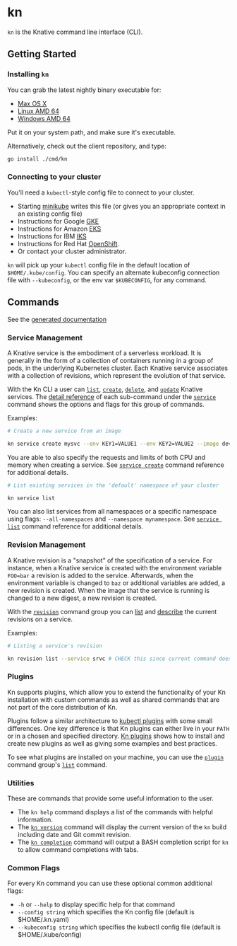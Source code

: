 # kn

`kn` is the Knative command line interface (CLI).

## Getting Started

### Installing `kn`

You can grab the latest nightly binary executable for:
 * [Max OS X](https://storage.cloud.google.com/knative-nightly/client/latest/kn-darwin-amd64)
 * [Linux AMD 64](https://storage.googleapis.com/knative-nightly/client/latest/kn-linux-amd64)
 * [Windows AMD 64](https://storage.googleapis.com/knative-nightly/client/latest/kn-windows-amd64.exe)

Put it on your system path, and make sure it's executable.

Alternatively, check out the client repository, and type:

```bash
go install ./cmd/kn
```

### Connecting to your cluster

You'll need a `kubectl`-style config file to connect to your cluster.
 * Starting [minikube](https://github.com/kubernetes/minikube) writes this file
   (or gives you an appropriate context in an existing config file)
 * Instructions for Google [GKE](https://cloud.google.com/kubernetes-engine/docs/how-to/cluster-access-for-kubectl)
 * Instructions for Amazon [EKS](https://docs.aws.amazon.com/eks/latest/userguide/create-kubeconfig.html)
 * Instructions for IBM [IKS](https://cloud.ibm.com/docs/containers?topic=containers-getting-started)
 * Instructions for Red Hat [OpenShift](https://docs.openshift.com/container-platform/4.1/cli_reference/administrator-cli-commands.html#create-kubeconfig).
 * Or contact your cluster administrator.

`kn` will pick up your `kubectl` config file in the default location of
`$HOME/.kube/config`. You can specify an alternate kubeconfig connection file
with `--kubeconfig`, or the env var `$KUBECONFIG`, for any command.

## Commands

See the [generated documentation](cmd/kn.md)

### Service Management

A Knative service is the embodiment of a serverless workload. It is generally in the form of a collection of containers running in a group of pods, in the underlying Kubernetes cluster. Each Knative service associates with a collection of revisions, which represent the evolution of that service.

With the Kn CLI a user can [`list`](cmd/kn_service_list.md), [`create`](cmd/kn_service_create.md), [`delete`](cmd/kn_service_delete.md), and [`update`](cmd/kn_service_update.md) Knative services. The [detail reference](cmd/kn_service.md) of each sub-command under the [`service`](cmd/kn_service.md) command shows the options and flags for this group of commands.

Examples:

```bash
# Create a new service from an image

kn service create mysvc --env KEY1=VALUE1 --env KEY2=VALUE2 --image dev.local/ns/image:latest
```

You are able to also specify the requests and limits of both CPU and memory when creating a service. See [`service create`](cmd/kn_service_create.md) command reference for additional details.

```bash
# List existing services in the 'default' namespace of your cluster

kn service list
```

You can also list services from all namespaces or a specific namespace using flags: `--all-namespaces` and `--namespace mynamespace`. See [`service list`](cmd/kn_service_list.md) command reference for additional details.

### Revision Management

A Knative revision is a "snapshot" of the specification of a service. For instance, when a Knative service is created with the environment variable `FOO=bar` a revision is added to the service. Afterwards, when the environment variable is changed to `baz` or additional variables are added, a new revision is created. When the image that the service is running is changed to a new digest, a new revision is created.

With the [`revision`](cmd/kn_revision.md) command group you can [list](cmd/kn_revision_list.md) and [describe](cmd/kn_revision_describe.md) the current revisions on a service.

Examples:

```bash
# Listing a service's revision

kn revision list --service srvc # CHECK this since current command does not have --service flag
```

### Plugins

Kn supports plugins, which allow you to extend the functionality of your Kn installation with custom commands as well as shared commands that are not part of the core distribution of Kn. 

Plugins follow a similar architecture to [kubectl plugins](https://kubernetes.io/docs/tasks/extend-kubectl/kubectl-plugins/) with some small differences. One key difference is that Kn plugins can either live in your `PATH` or in a chosen and specified directory. [Kn plugins](docs/plugins.md) shows how to install and create new plugins as well as giving some examples and best practices.

To see what plugins are installed on your machine, you can use the [`plugin`](cmd/kn_plugin.md) command group's [`list`](cmd/kn_plugin_list.md) command.

### Utilities

These are commands that provide some useful information to the user.

* The `kn help` command displays a list of the commands with helpful information.
* The [`kn version`](cmd/kn_version.md) command will display the current version of the `kn` build including date and Git commit revision.
* The [`kn completion`](cmd/kn_completion.md) command will output a BASH completion script for `kn` to allow command completions with tabs.

### Common Flags

For every Kn command you can use these optional common additional flags:

* `-h` or `--help` to display specific help for that command
* `--config string` which specifies the Kn config file (default is $HOME/.kn.yaml)
* `--kubeconfig string` which specifies the kubectl config file (default is $HOME/.kube/config)
